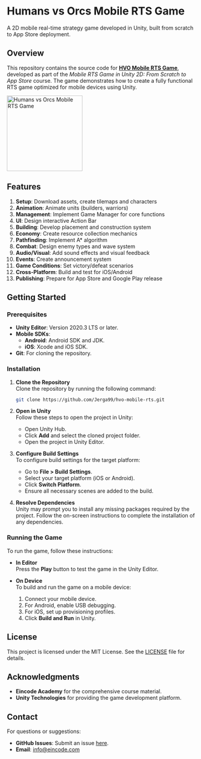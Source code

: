 
# Humans vs Orcs Mobile RTS Game

A 2D mobile real-time strategy game developed in Unity, built from scratch to App Store deployment.

## Overview

This repository contains the source code for <a href="https://academy.eincode.com/courses/mobile-rts-game-in-unity-2d-from-scratch-to-app-store" target="_blank">**HVO Mobile RTS Game**</a>, developed as part of the *Mobile RTS Game in Unity 2D: From Scratch to App Store* course. The game demonstrates how to create a fully functional RTS game optimized for mobile devices using Unity.

<img src="https://thrangra.sirv.com/Unity_Rts_1_1_Web.jpeg" alt="Humans vs Orcs Mobile RTS Game" height="200">

## Features

1. **Setup**: Download assets, create tilemaps and characters
2. **Animation**: Animate units (builders, warriors)
3. **Management**: Implement Game Manager for core functions
4. **UI**: Design interactive Action Bar
5. **Building**: Develop placement and construction system
6. **Economy**: Create resource collection mechanics
7. **Pathfinding**: Implement A* algorithm
8. **Combat**: Design enemy types and wave system
9. **Audio/Visual**: Add sound effects and visual feedback
10. **Events**: Create announcement system
11. **Game Conditions**: Set victory/defeat scenarios
12. **Cross-Platform**: Build and test for iOS/Android
13. **Publishing**: Prepare for App Store and Google Play release

## Getting Started

### Prerequisites

- **Unity Editor**: Version 2020.3 LTS or later.
- **Mobile SDKs**:
  - **Android**: Android SDK and JDK.
  - **iOS**: Xcode and iOS SDK.
- **Git**: For cloning the repository.

### Installation

1. **Clone the Repository**  
   Clone the repository by running the following command:

   ```bash
   git clone https://github.com/Jerga99/hvo-mobile-rts.git
   ```

2. **Open in Unity**  
   Follow these steps to open the project in Unity:

   - Open Unity Hub.
   - Click **Add** and select the cloned project folder.
   - Open the project in Unity Editor.

3. **Configure Build Settings**  
   To configure build settings for the target platform:

   - Go to **File > Build Settings**.
   - Select your target platform (iOS or Android).
   - Click **Switch Platform**.
   - Ensure all necessary scenes are added to the build.

4. **Resolve Dependencies**  
   Unity may prompt you to install any missing packages required by the project. Follow the on-screen instructions to complete the installation of any dependencies.

### Running the Game

To run the game, follow these instructions:

- **In Editor**  
  Press the **Play** button to test the game in the Unity Editor.

- **On Device**  
  To build and run the game on a mobile device:
  
  1. Connect your mobile device.
  2. For Android, enable USB debugging.
  3. For iOS, set up provisioning profiles.
  4. Click **Build and Run** in Unity.

## License

This project is licensed under the MIT License. See the [LICENSE](LICENSE) file for details.

## Acknowledgments

- **Eincode Academy** for the comprehensive course material.
- **Unity Technologies** for providing the game development platform.

## Contact

For questions or suggestions:

- **GitHub Issues**: Submit an issue [here](https://github.com/Jerga99/hvo-mobile-rts/issues).
- **Email**: info@eincode.com
